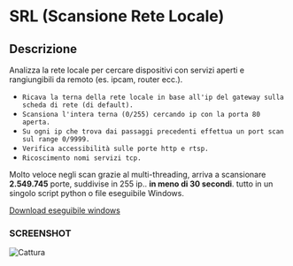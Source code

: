 # SRL (Scansione Rete Locale)

## Descrizione
Analizza la rete locale per cercare dispositivi con servizi aperti e rangiungibili da remoto (es. ipcam, router ecc.).


- `Ricava la terna della rete locale in base all'ip del gateway sulla scheda di rete (di default).`
- `Scansiona l'intera terna (0/255) cercando ip con la porta 80 aperta.`
- `Su ogni ip che trova dai passaggi precedenti effettua un port scan sul range 0/9999.`
- `Verifica accessibilità sulle porte http e rtsp.`
- `Ricoscimento nomi servizi tcp.`


Molto veloce negli scan grazie al multi-threading, arriva a scansionare **2.549.745** porte, suddivise in 255 ip.. **in meno di 30 secondi**.
tutto in un singolo script python o file eseguibile Windows. 

[Download eseguibile windows](https://github.com/theking0/SRL/releases/download/untagged-7730d8725eae5197d0a6/localScan.exe)

### SCREENSHOT

![Cattura](https://user-images.githubusercontent.com/583775/186486424-6f12fdb4-efe8-4134-a761-fe7776445c76.JPG)
